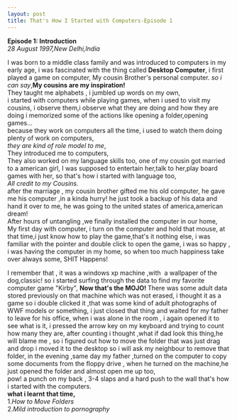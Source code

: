 ```yaml
---
layout: post
title: That's How I Started with Computers-Episode 1
---
```

<strong>Episode 1: Introduction </strong> <br>
<em>28 August 1997,New Delhi,India</em><br>

I was born to a middle class family and was introduced to computers in my early age,
i was fascinated with the thing called <strong>Desktop Computer</strong>,
i first played a game on computer,
My cousin Brother's personal computer. 
<em>
so i can say</em>,<strong>My cousins are my inspiration!</strong><br>
They taught me alphabets , i jumbled up words on my own,<br>
i started with computers while playing games,
when i used to visit my cousins, 
i observe them,i observe what they are doing and how they are doing
i memorized some of the actions like opening a folder,opening games... <br>
because they work on computers all the time,
i used to watch them doing plenty of work on computers,<br>
<em>they are kind of role model to me</em>,<br>
They introduced me to computers, <br> 
They also worked on my language skills too,
one of my cousin got married to a american girl,
I was supposed to entertain her,talk to her,play board games with her,
so that's how i started with language too,<br>
<em>All credit to my Cousins.</em><br>
after the marriage , my cousin brother gifted me his old computer,
he gave me his computer ,in a kinda hurry!
he just took a backup of his data and hand it over to me,
he was going to the united states of america,american dream!<br>
After hours of untangling ,we finally installed the computer in our home,
<br>
My first day with computer,
i turn on the computer and hold that mouse,
at that time,i just know how to play the game,that's it nothing else,
i was familiar with the pointer and double click to open the game,
i was so happy , i was having the computer in my home, 
so when too much happiness take over always some, SHIT Happens! <br>

I remember that , it was a windows xp machine ,with  a wallpaper of the dog,classic!
so i started surfing through the data to find my favorite computer game "Kirby", 
<strong>Now that's the MOJO! </strong>
There was some adult data stored previously on that machine which was not erased,
i thought it as a game so i double clicked it ,that was some kind of adult photographs of WWF models or something,
i just closed that thing and waited for my father to leave for his office,
when i was alone in the room , i again opened it to see what is it,
i pressed the arrow key on my keyboard and trying to count how many they are,
after counting i thought ,what if dad look this thing,he will blame me ,
so i figured out how to move the folder that was just drag and drop i moved it to the desktop so i will ask my neighbour to remove that folder,
in the evening ,same day my father ,turned on the computer to copy some documents from the floppy drive ,
when he turned on the machine,he just opened the folder and almost open me up too,<br>
pow! a punch on my back , 3-4 slaps and a hard push to the wall
that's how i started with the computers.<br>
<strong>
what i learnt that time,</strong><br>
1.<em>How to Move Folders</em>
<br>
2.<em>Mild introduction to pornography
</em>